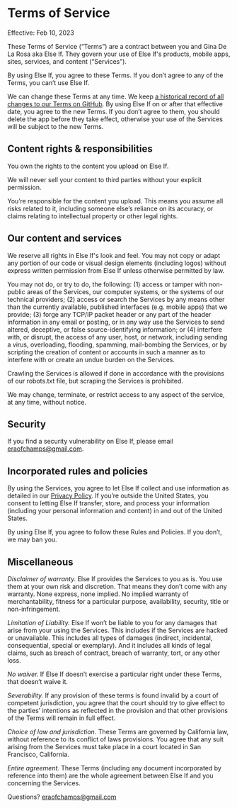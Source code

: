 # Terms of Service

Effective: Feb 10, 2023

These Terms of Service (“Terms”) are a contract between you and Gina De La Rosa aka Else If. They govern your use of Else If's products, mobile apps, sites, services, and content (“Services”).

By using Else If, you agree to these Terms. If you don’t agree to any of the Terms, you can’t use Else If.

We can change these Terms at any time. We keep [a historical record of all changes to our Terms on GitHub](https://github.com/gdelarosa/elseiflegal). By using Else If on or after that effective date, you agree to the new Terms. If you don’t agree to them, you should delete the app before they take effect, otherwise your use of the Services will be subject to the new Terms.

## Content rights & responsibilities

You own the rights to the content you upload on Else If.

We will never sell your content to third parties without your explicit permission.

You’re responsible for the content you upload. This means you assume all risks related to it, including someone else’s reliance on its accuracy, or claims relating to intellectual property or other legal rights.


## Our content and services

We reserve all rights in Else If's look and feel. You may not copy or adapt any portion of our code or visual design elements (including logos) without express written permission from Else If unless otherwise permitted by law.

You may not do, or try to do, the following: (1) access or tamper with non-public areas of the Services, our computer systems, or the systems of our technical providers; (2) access or search the Services by any means other than the currently available, published interfaces (e.g. mobile apps) that we provide; (3) forge any TCP/IP packet header or any part of the header information in any email or posting, or in any way use the Services to send altered, deceptive, or false source-identifying information; or (4) interfere with, or disrupt, the access of any user, host, or network, including sending a virus, overloading, flooding, spamming, mail-bombing the Services, or by scripting the creation of content or accounts in such a manner as to interfere with or create an undue burden on the Services.

Crawling the Services is allowed if done in accordance with the provisions of our robots.txt file, but scraping the Services is prohibited.

We may change, terminate, or restrict access to any aspect of the service, at any time, without notice.

## Security

If you find a security vulnerability on Else If, please email [eraofchamps@gmail.com](mailto:eraofchamps@gmail.com).

## Incorporated rules and policies

By using the Services, you agree to let Else If collect and use information as detailed in our [Privacy Policy](https://github.com/gdelarosa/elseiflegal/blob/main/policy.md). If you’re outside the United States, you consent to letting Else If transfer, store, and process your information (including your personal information and content) in and out of the United States.

By using Else If, you agree to follow these Rules and Policies. If you don’t, we may ban you.

## Miscellaneous

*Disclaimer of warranty.* Else If provides the Services to you as is. You use them at your own risk and discretion. That means they don’t come with any warranty. None express, none implied. No implied warranty of merchantability, fitness for a particular purpose, availability, security, title or non-infringement.

*Limitation of Liability.* Else If won’t be liable to you for any damages that arise from your using the Services. This includes if the Services are hacked or unavailable. This includes all types of damages (indirect, incidental, consequential, special or exemplary). And it includes all kinds of legal claims, such as breach of contract, breach of warranty, tort, or any other loss.

*No waiver.* If Else If doesn’t exercise a particular right under these Terms, that doesn’t waive it.

*Severability.* If any provision of these terms is found invalid by a court of competent jurisdiction, you agree that the court should try to give effect to the parties’ intentions as reflected in the provision and that other provisions of the Terms will remain in full effect.

*Choice of law and jurisdiction.* These Terms are governed by California law, without reference to its conflict of laws provisions. You agree that any suit arising from the Services must take place in a court located in San Francisco, California.

*Entire agreement.* These Terms (including any document incorporated by reference into them) are the whole agreement between Else If and you concerning the Services.

Questions? [eraofchamps@gmail.com](mailto:eraofchamps@gmail.com)
